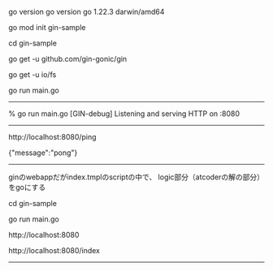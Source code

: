 
go version
go version go 1.22.3 darwin/amd64

go mod init gin-sample

cd gin-sample

go get -u github.com/gin-gonic/gin

go get -u io/fs

go run main.go

---

% go run main.go
[GIN-debug] Listening and serving HTTP on :8080

---

http://localhost:8080/ping

{"message":"pong"}

---
ginのwebappだがindex.tmplのscriptの中で、
logic部分（atcoderの解の部分）をgoにする

cd gin-sample

go run main.go

http://localhost:8080

http://localhost:8080/index

---

